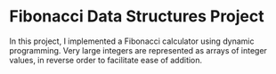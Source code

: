 # Fibonacci Data Structures Project
In this project, I implemented a Fibonacci calculator using dynamic programming. Very large integers are represented as arrays of integer values, in reverse order to facilitate ease of addition.
